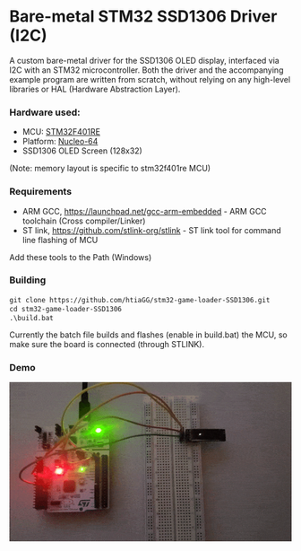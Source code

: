 # Bare-metal STM32 SSD1306 Driver (I2C)

A custom bare-metal driver for the SSD1306 OLED display, interfaced via I2C with an STM32 microcontroller. Both the driver and the accompanying example program are written from scratch, without relying on any high-level libraries or HAL (Hardware Abstraction Layer).

### Hardware used:
- MCU: [STM32F401RE](https://www.st.com/en/microcontrollers-microprocessors/stm32f401re.html)
- Platform: [Nucleo-64 ](https://www.st.com/en/evaluation-tools/nucleo-f401re.html)
- SSD1306 OLED Screen (128x32)

(Note: memory layout is specific to stm32f401re MCU)

### Requirements
- ARM GCC, https://launchpad.net/gcc-arm-embedded - ARM GCC toolchain (Cross compiler/Linker)
- ST link, https://github.com/stlink-org/stlink - ST link tool for command line flashing of MCU

Add these tools to the Path (Windows)

### Building
```
git clone https://github.com/htiaGG/stm32-game-loader-SSD1306.git
cd stm32-game-loader-SSD1306
.\build.bat
```
Currently the batch file builds and flashes (enable in build.bat) the MCU, so make sure the board is connected (through STLINK).

### Demo
![Demo](repo_images/demo.gif)
